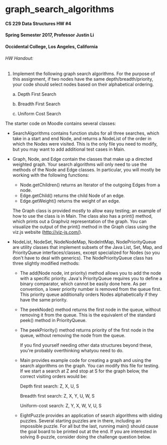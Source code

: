 # graph_search_algorithms

#### CS 229 Data Structures HW #4
#### Spring Semester 2017, Professor Justin Li
#### Occidental College, Los Angeles, California

###### HW Handout:

1. Implement the following graph search algorithms. For the purpose of this assignment, if two nodes have the same depth/breadth/priority, your code should select nodes based on their alphabetical ordering.

    a. Depth First Search
  
    b. Breadth First Search
  
    c. Uniform Cost Search

  The starter code on Moodle contains several classes:
  
* SearchAlgorithms contains function stubs for all three searches, which take in a start and end Node, and returns a NodeList of the order in which the Nodes were visited. This is the only file you need to modify, but you may want to add additional test cases in Main.

* Graph, Node, and Edge contain the classes that make up a directed weighted graph. Your search algorithms will only need to use the methods of the Node and Edge classes. In particular, you will mostly be working with the following functions:

  * Node.getChildren() returns an Iterator of the outgoing Edges from a node.
  * Edge.getChild() returns the child Node of an edge.
  * Edge.getWeight() returns the weight of an edge.

  The Graph class is provided mostly to allow easy testing; an example of how to use the class is in Main. The class also has a print() method, which prints out a Graphviz representation of the graph. You can visualize the output of the print() method in the Graph class using the viz.js website (http://viz-js.com/).

* NodeList, NodeSet, NodeNodeMap, NodeIntMap, NodePriorityQueue are utility classes that implement subsets of the Java List, Set, Map, and PriorityQueue interfaces/classes, except specialized for Nodes (so you don't have to deal with generics). The NodePriorityQueue class has three slightly modified methods:

  * The add(Node node, int priority) method allows you to add the node with a specific priority. Java's PriorityQueue requires you to define a binary comparator, which cannot be easily done here. As per convention, a lower priority number is removed from the queue first. This priority queue additionally orders Nodes alphabetically if they have the same priority.

  * The peekNode() method returns the first node in the queue, without removing it from the queue. This is the equivalent of the standard peek() method in PriorityQueue.

  * The peekPriority() method returns priority of the first node in the queue, without removing the node from the queue.

    If you find yourself needing other data structures beyond these, you're probably overthinking whatyou need to do.

  * Main provides example code for creating a graph and using the search algorithms on the graph. You can modify this file for testing. If we start a search at Z and stop at S for the graph below, the correct visiting orders would be:

      Depth first search: Z, X, U, S
      
      Breadth first search: Z, X, Y, U, W, S
      
      Uniform-cost search: Z, Y, X, W, V, U, S

  * EightPuzzle provides an application of search algorithms with sliding puzzles. Several starting puzzles are in there, including an impossible puzzle. For all but the last, running main() should cause the goal board to be printed out at the end. If you are interested in solving 8-puzzle, consider doing the challenge question below.

